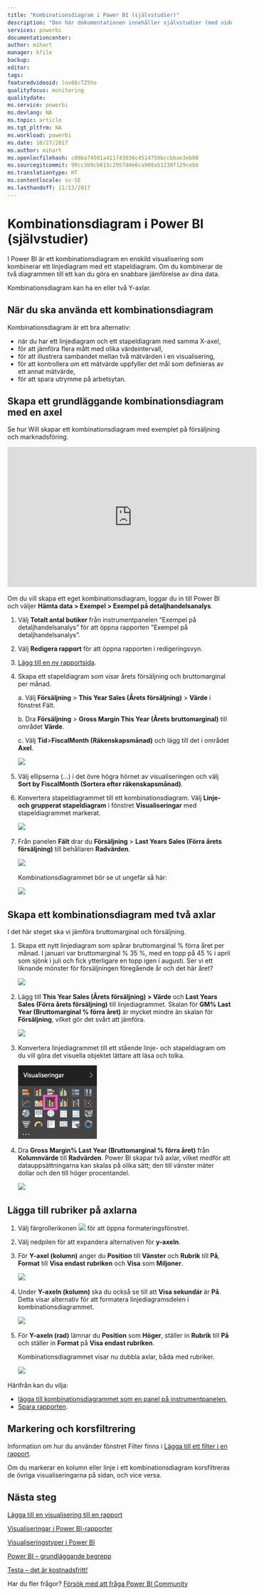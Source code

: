 ```yaml
---
title: "Kombinationsdiagram i Power BI (självstudier)"
description: "Den här dokumentationen innehåller självstudier (med video) som visar varför och hur du skapar ett kombinationsdiagram i Power BI."
services: powerbi
documentationcenter: 
author: mihart
manager: kfile
backup: 
editor: 
tags: 
featuredvideoid: lnv66cTZ5ho
qualityfocus: monitoring
qualitydate: 
ms.service: powerbi
ms.devlang: NA
ms.topic: article
ms.tgt_pltfrm: NA
ms.workload: powerbi
ms.date: 10/27/2017
ms.author: mihart
ms.openlocfilehash: c00ba74501a411743036c4514750bccbbae3eb00
ms.sourcegitcommit: 99cc3b9cb615c2957dde6ca908a51238f129cebb
ms.translationtype: HT
ms.contentlocale: sv-SE
ms.lasthandoff: 11/13/2017
---
```

# <a name="combo-chart-in-power--tutorial"></a>Kombinationsdiagram i Power BI (självstudier)
I Power BI är ett kombinationsdiagram en enskild visualisering som kombinerar ett linjediagram med ett stapeldiagram. Om du kombinerar de två diagrammen till ett kan du göra en snabbare jämförelse av dina data.

Kombinationsdiagram kan ha en eller två Y-axlar.

## <a name="when-to-use-a-combo-chart"></a>När du ska använda ett kombinationsdiagram
Kombinationsdiagram är ett bra alternativ:

* när du har ett linjediagram och ett stapeldiagram med samma X-axel,
* för att jämföra flera mått med olika värdeintervall,
* för att illustrera sambandet mellan två mätvärden i en visualisering,
* för att kontrollera om ett mätvärde uppfyller det mål som definieras av ett annat mätvärde,
* för att spara utrymme på arbetsytan.

## <a name="create-a-basic-single-axis-combo-chart"></a>Skapa ett grundläggande kombinationsdiagram med en axel
Se hur Will skapar ett kombinationsdiagram med exemplet på försäljning och marknadsföring.

<iframe width="560" height="315" src="https://www.youtube.com/embed/lnv66cTZ5ho?list=PL1N57mwBHtN0JFoKSR0n-tBkUJHeMP2cP" frameborder="0" allowfullscreen></iframe>


Om du vill skapa ett eget kombinationsdiagram, loggar du in till Power BI och väljer **Hämta data \> Exempel \> Exempel på detaljhandelsanalys**. 

1. Välj **Totalt antal butiker** från instrumentpanelen ”Exempel på detaljhandelsanalys” för att öppna rapporten ”Exempel på detaljhandelsanalys”.
2. Välj **Redigera rapport** för att öppna rapporten i redigeringsvyn.
3. [Lägg till en ny rapportsida](power-bi-report-add-page.md).
4. Skapa ett stapeldiagram som visar årets försäljning och bruttomarginal per månad.
   
    a.  Välj **Försäljning** \> **This Year Sales (Årets försäljning)** > **Värde** i fönstret Fält.
   
    b.  Dra **Försäljning** \> **Gross Margin This Year (Årets bruttomarginal)** till området **Värde**.
   
    c.  Välj **Tid**\>**FiscalMonth (Räkenskapsmånad)** och lägg till det i området **Axel**. 
   
    ![](media/power-bi-visualization-combo-chart/combotutorial1new.png)
5. Välj ellipserna (...) i det övre högra hörnet av visualiseringen och välj **Sort by FiscalMonth (Sortera efter räkenskapsmånad)**.
6. Konvertera stapeldiagrammet till ett kombinationsdiagram. Välj **Linje- och grupperat stapeldiagram** i fönstret **Visualiseringar** med stapeldiagrammet markerat.
   
    ![](media/power-bi-visualization-combo-chart/converttocombo_new2.png)
7. Från panelen **Fält** drar du **Försäljning** \> **Last Years Sales (Förra årets försäljning)** till behållaren **Radvärden**.
   
   ![](media/power-bi-visualization-combo-chart/linevaluebucket.png)
   
   Kombinationsdiagrammet bör se ut ungefär så här:
   
   ![](media/power-bi-visualization-combo-chart/combochartdone-new.png)

## <a name="create-a-combo-chart-with-two-axes"></a>Skapa ett kombinationsdiagram med två axlar
I det här steget ska vi jämföra bruttomarginal och försäljning.

1. Skapa ett nytt linjediagram som spårar bruttomarginal % förra året per månad.  I januari var bruttomarginal % 35 %, med en topp på 45 % i april som sjönk i juli och fick ytterligare en topp igen i augusti. Ser vi ett liknande mönster för försäljningen föregående år och det här året?
   
   ![](media/power-bi-visualization-combo-chart/combo1_new.png)
2. Lägg till **This Year Sales (Årets försäljning) > Värde** och **Last Years Sales (Förra årets försäljning)** till linjediagrammet. Skalan för **GM% Last Year (Bruttomarginal % förra året)** är mycket mindre än skalan för **Försäljning**, vilket gör det svårt att jämföra.      
   
   ![](media/power-bi-visualization-combo-chart/flatline_new.png)
3. Konvertera linjediagrammet till ett stående linje- och stapeldiagram om du vill göra det visuella objektet lättare att läsa och tolka.
   
   ![](media/power-bi-visualization-combo-chart/converttocombo_new.png)
4. Dra **Gross Margin% Last Year (Bruttomarginal % förra året)** från **Kolumnvärde** till **Radvärden**. Power BI skapar två axlar, vilket medför att datauppsättningarna kan skalas på olika sätt; den till vänster mäter dollar och den till höger procentandel.
   
   ![](media/power-bi-visualization-combo-chart/power-bi-combochart.png)    

## <a name="add-titles-to-the-axes"></a>Lägga till rubriker på axlarna
1. Välj färgrollerikonen ![](media/power-bi-visualization-combo-chart/power-bi-paintroller.png) för att öppna formateringsfönstret.
2. Välj nedpilen för att expandera alternativen för **y-axeln**.
3. För **Y-axel (kolumn)** anger du **Position** till **Vänster** och **Rubrik** till **På**,  **Format** till **Visa endast rubriken** och **Visa** som **Miljoner**.
   
   ![](media/power-bi-visualization-combo-chart/power-bi-y-axis-column.png)
4. Under **Y-axeln (kolumn)** ska du också se till att **Visa sekundär** är **På**. Detta visar alternativ för att formatera linjediagramsdelen i kombinationsdiagrammet.
   
   ![](media/power-bi-visualization-combo-chart/power-bi-show-secondary.png)
5. För **Y-axeln (rad)** lämnar du **Position** som **Höger**, ställer in **Rubrik** till **På** och ställer in **Format** på **Visa endast rubriken**.
   
   Kombinationsdiagrammet visar nu dubbla axlar, båda med rubriker.
   
   ![](media/power-bi-visualization-combo-chart/power-bi-titles-on.png)

Härifrån kan du vilja:

* [lägga till kombinationsdiagrammet som en panel på instrumentpanelen](service-dashboard-tiles.md),
* [Spara rapporten](service-report-save.md).

## <a name="highlighting-and-cross-filtering"></a>Markering och korsfiltrering
Information om hur du använder fönstret Filter finns i [Lägga till ett filter i en rapport](power-bi-report-add-filter.md).

Om du markerar en kolumn eller linje i ett kombinationsdiagram korsfiltreras de övriga visualiseringarna på sidan, och vice versa.

## <a name="next-steps"></a>Nästa steg
[Lägga till en visualisering till en rapport](power-bi-report-add-visualizations-i.md)

[Visualiseringar i Power BI-rapporter](power-bi-report-visualizations.md)

[Visualiseringstyper i Power BI](power-bi-visualization-types-for-reports-and-q-and-a.md)

[Power BI – grundläggande begrepp](service-basic-concepts.md)

[Testa – det är kostnadsfritt!](https://powerbi.com/)

Har du fler frågor? [Försök med att fråga Power BI Community](http://community.powerbi.com/)

